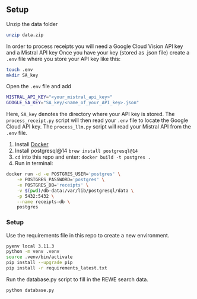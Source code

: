 ## Setup

Unzip the data folder

```bash
unzip data.zip
```

In order to process receipts you will need a Google Cloud Vision API key and a Mistral API key
Once you have your key (stored as .json file) create a `.env` file where you store your API key like this:

```bash
touch .env
mkdir SA_key
```

Open the `.env` file and add

```bash
MISTRAL_API_KEY="<your_mistral_api_key>"
GOOGLE_SA_KEY="SA_key/<name_of_your_API_key>.json"
```
Here, `SA_key` denotes the directory where your API key is stored.
The `process_receipt.py` script will then read your `.env` file to locate the Google Cloud API key.
The `process_llm.py` script will read your Mistral API from the `.env` file.



1. Install [Docker](https://www.docker.com/get-started/)
1. Install postgresql@14 `brew install postgresql@14`
1. `cd` into this repo and enter: `docker build -t postgres .`
1. Run in terminal: 

```bash
docker run -d -e POSTGRES_USER='postgres' \
    -e POSTGRES_PASSWORD='postgres' \
    -e POSTGRES_DB='receipts' \
    -v $(pwd)/db-data:/var/lib/postgresql/data \
    -p 5432:5432 \
    --name receipts-db \
    postgres
```
### Setup

Use the requirements file in this repo to create a new environment.

```bash
pyenv local 3.11.3
python -m venv .venv
source .venv/bin/activate
pip install --upgrade pip
pip install -r requirements_latest.txt
```

Run the database.py script to fill in the REWE search data.
```bash
python database.py
```